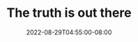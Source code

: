 ---
draft: true
date: 2022-08-29T04:55:00-08:00
title: "The truth is out there"
ogtitle: "The truth is out there"
description: |
    Individual platforms cannot solve the problem of disinformation spread across information ecosystems unless they collaborate. Looking at regulation of social media companies.
ogdescription: "Individual platforms cannot solve the problem of disinformation spread across information ecosystems unless they collaborate. Looking at regulation of social media companies."
number: 42
season: 6
seasonepisode: 4
url: /season6/episode4/
embed: "6bf428bb-87b4-45a4-88b8-1c23c9ce5333"
mp3: ""
categories: "episodes"
host: "Bridget Todd"
shownotes: |

transcript: |


---